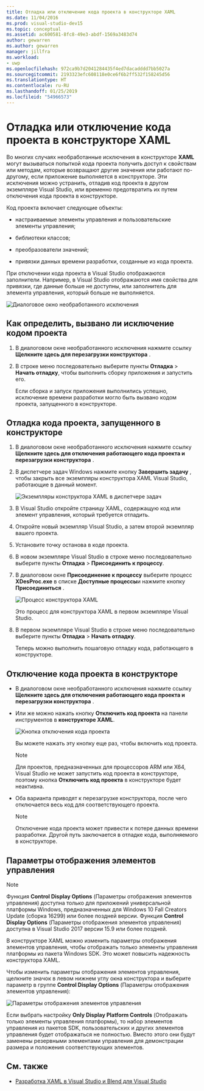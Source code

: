 ```yaml
---
title: Отладка или отключение кода проекта в конструкторе XAML
ms.date: 11/04/2016
ms.prod: visual-studio-dev15
ms.topic: conceptual
ms.assetid: ac600581-8fc8-49e3-abdf-1569a3483d74
author: gewarren
ms.author: gewarren
manager: jillfra
ms.workload:
- uwp
ms.openlocfilehash: 972ca9b7d2041284435f4ed7dacadddd7bb5027a
ms.sourcegitcommit: 2193323efc608118e0ce6f6b2ff532f158245d56
ms.translationtype: HT
ms.contentlocale: ru-RU
ms.lasthandoff: 01/25/2019
ms.locfileid: "54966573"
---
```

# <a name="debug-or-disable-project-code-in-xaml-designer"></a>Отладка или отключение кода проекта в конструкторе XAML

Во многих случаях необработанные исключения в конструкторе **XAML** могут вызываться попыткой кода проекта получить доступ к свойствам или методам, которые возвращают другие значения или работают по-другому, если приложение выполняется в конструкторе. Эти исключения можно устранить, отладив код проекта в другом экземпляре Visual Studio, или временно предотвратить их путем отключения кода проекта в конструкторе.

Код проекта включает следующие объекты:

-   настраиваемые элементы управления и пользовательские элементы управления;

-   библиотеки классов;

-   преобразователи значений;

-   привязки данных времени разработки, созданные из кода проекта.

При отключении кода проекта в Visual Studio отображаются заполнители. Например, в Visual Studio отображаются имя свойства для привязки, где данные больше не доступны, или заполнитель для элемента управления, который больше не выполняется.

![Диалоговое окно необработанного исключения](../designers/media/xaml_unhandledexception.png)

## <a name="to-determine-if-project-code-is-causing-an-exception"></a>Как определить, вызвано ли исключение кодом проекта

1.  В диалоговом окне необработанного исключения нажмите ссылку **Щелкните здесь для перезагрузки конструктора** .

2.  В строке меню последовательно выберите пункты **Отладка** > **Начать отладку**, чтобы выполнить сборку приложения и запустить его.

     Если сборка и запуск приложения выполнились успешно, исключение времени разработки могло быть вызвано кодом проекта, запущенного в конструкторе.

## <a name="to-debug-project-code-running-in-the-designer"></a>Отладка кода проекта, запущенного в конструкторе

1.  В диалоговом окне необработанного исключения нажмите ссылку **Щелкните здесь для отключения работающего кода проекта и перезагрузки конструктора** .

2.  В диспетчере задач Windows нажмите кнопку **Завершить задачу** , чтобы закрыть все экземпляры конструктора XAML Visual Studio, работающие в данный момент.

     ![Экземпляры конструктора XAML в диспетчере задач](../designers/media/xaml_taskmanager.png)

3.  В Visual Studio откройте страницу XAML, содержащую код или элемент управления, который требуется отладить.

4.  Откройте новый экземпляр Visual Studio, а затем второй экземпляр вашего проекта.

5.  Установите точку останова в коде проекта.

6.  В новом экземпляре Visual Studio в строке меню последовательно выберите пункты **Отладка** > **Присоединить к процессу**.

7.  В диалоговом окне **Присоединение к процессу** выберите процесс **XDesProc.exe** в списке **Доступные процессы**и нажмите кнопку **Присоединиться** .

     ![Процесс конструктора XAML](../designers/media/xaml_attach.png)

     Это процесс для конструктора XAML в первом экземпляре Visual Studio.

8.  В первом экземпляре Visual Studio в строке меню последовательно выберите пункты **Отладка** > **Начать отладку**.

     Теперь можно выполнить пошаговую отладку кода, работающего в конструкторе.

## <a name="to-disable-project-code-in-the-designer"></a>Отключение кода проекта в конструкторе

-   В диалоговом окне необработанного исключения нажмите ссылку **Щелкните здесь для отключения работающего кода проекта и перезагрузки конструктора** .

-   Или же можно нажать кнопку **Отключить код проекта** на панели инструментов в **конструкторе XAML**.

     ![Кнопка отключения кода проекта](../designers/media/xaml_disablecode.png)

     Вы можете нажать эту кнопку еще раз, чтобы включить код проекта.

    > [!NOTE]
    > Для проектов, предназначенных для процессоров ARM или X64, Visual Studio не может запустить код проекта в конструкторе, поэтому кнопка **Отключить код проекта** в конструкторе будет неактивна.

-   Оба варианта приводят к перезагрузке конструктора, после чего отключается весь код для соответствующего проекта.

    > [!NOTE]
    > Отключение кода проекта может привести к потере данных времени разработки. Другой путь заключается в отладке кода, выполняемого в конструкторе.

## <a name="control-display-options"></a>Параметры отображения элементов управления

> [!NOTE]
> Функция **Control Display Options** (Параметры отображения элементов управления) доступна только для приложений универсальной платформы Windows, предназначенных для Windows 10 Fall Creators Update (сборка 16299) или более поздней версии. Функция **Control Display Options** (Параметры отображения элементов управления) доступна в Visual Studio 2017 версии 15.9 или более поздней. 

В конструкторе XAML можно изменить параметры отображения элементов управления, чтобы отображать только элементы управления платформы из пакета Windows SDK. Это может повысить надежность конструктора XAML.

Чтобы изменить параметры отображения элементов управления, щелкните значок в левом нижнем углу окна конструктора и выберите параметр в группе **Control Display Options** (Параметры отображения элементов управления):

![Параметры отображения элементов управления](../designers/media/control_display_options.png)

Если выбрать настройку **Only Display Platform Controls** (Отображать только элементы управления платформы), то набор элементов управления из пакетов SDK, пользовательских и других элементов управления будет отображаться не полностью. Вместо этого они будут заменены резервными элементами управления для демонстрации размера и положения соответствующих элементов.

## <a name="see-also"></a>См. также

- [Разработка XAML в Visual Studio и Blend для Visual Studio](../designers/designing-xaml-in-visual-studio.md)
